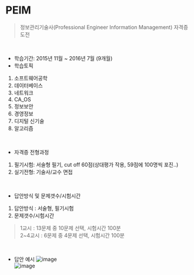 # PEIM
> 정보관리기술사(Professional Engineer Information Management) 자격증 도전  
<br>

- 학습기간: 2015년 11월 ~ 2016년 7월 (9개월)  
- 학습토픽  
1. 소프트웨어공학
2. 데이터베이스
3. 네트워크
4. CA_OS
5. 정보보안
6. 경영정보
7. 디지털 신기술
8. 알고리즘
<br>

- 자격증 전형과정
 1. 필기시험: 서술형 필기, cut off 60점(상대평가 작용, 59점에 100명씩 포진..)  
 2. 실기전형: 기술사/교수 면접  
<br>

- 답안방식 및 문제갯수/시험시간
 1. 답안방식 : 서술형, 필기시험
 2. 문제갯수/시험시간
  > 1교시 : 13문제 중 10문제 선택, 시험시간 100분  
  > 2~4교시 : 6문제 중 4문제 선택, 시험시간 100분  
<br>

- 답안 예시
![image](https://user-images.githubusercontent.com/45334819/56851939-b5816600-694f-11e9-926f-cfcbe8b961e2.png)  
![image](https://user-images.githubusercontent.com/45334819/56851949-c631dc00-694f-11e9-8fc4-a303f29da36c.png)  

